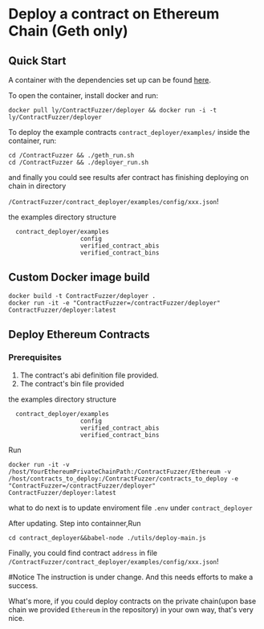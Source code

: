 # Deploy a contract on Ethereum Chain (Geth only)

## Quick Start

A container with the dependencies set up can be found [here](https://hub.docker.com/r/ly/ContractFuzzer/deployer).

To open the container, install docker and run:
```
docker pull ly/ContractFuzzer/deployer && docker run -i -t ly/ContractFuzzer/deployer
```

To deploy the example contracts `contract_deployer/examples/` inside the container, run:

```
cd /ContractFuzzer && ./geth_run.sh
cd /ContractFuzzer && ./deployer_run.sh
```

and finally you could see results afer contract has finishing deploying on chain in directory 

`/ContractFuzzer/contract_deployer/examples/config/xxx.json`!

the examples directory structure
```
  contract_deployer/examples
                    config
                    verified_contract_abis
                    verified_contract_bins
```
## Custom Docker image build

```
docker build -t ContractFuzzer/deployer .
docker run -it -e "ContractFuzzer=/contractFuzzer/deployer"  ContractFuzzer/deployer:latest
```
## Deploy Ethereum Contracts

### Prerequisites

1. The contract's abi definition file provided.
2. The contract's bin file provided

the examples directory structure
```
  contract_deployer/examples
                    config
                    verified_contract_abis
                    verified_contract_bins
```
Run 
```
docker run -it -v /host/YourEthereumPrivateChainPath:/ContractFuzzer/Ethereum -v /host/contracts_to_deploy:/ContractFuzzer/contracts_to_deploy -e "ContractFuzzer=/contractFuzzer/deployer"  ContractFuzzer/deployer:latest
```
what to do next is to update enviroment file `.env` under `contract_deployer`

After updating. Step into containner,Run
```
cd contract_deployer&&babel-node ./utils/deploy-main.js
```
Finally, you could find contract `address` in file 
`/ContractFuzzer/contract_deployer/examples/config/xxx.json`!

#Notice
The instruction is under change. And this needs efforts to make a success.

What's more, if you could deploy contracts on the private chain(upon base chain we provided `Ethereum` in the repository) in your own way, that's very nice.
